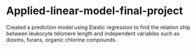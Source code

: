 # Applied-linear-model-final-project
Created a prediction model using Elastic regression to find the relation ship between leukocyte telomere length and independent variables such as dioxins, furans, organic chlorine compounds. 
